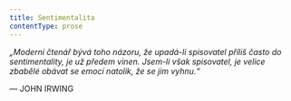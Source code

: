 ```yaml
---
title: Sentimentalita
contentType: prose
---
```


<section>

_„Moderní čtenář bývá toho názoru, že upadá-li spisovatel příliš často do sentimentality, je už předem vinen. Jsem-li však spisovatel, je velice zbabělé obávat se emocí natolik, že se jim vyhnu.“_

— JOHN IRWING

</section>
